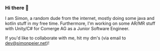 ### Hi there 👋

I am Simon, a random dude from the internet, mostly doing some java and kotlin stuff in my free time.
Furthermore, I'm working on some AR/MR stuff with Unity/C# for Comerge AG as a Junior Software Engineer.

If you'd like to collaborate with me, hit my dm's (via email to dev@simonpeier.net)!


